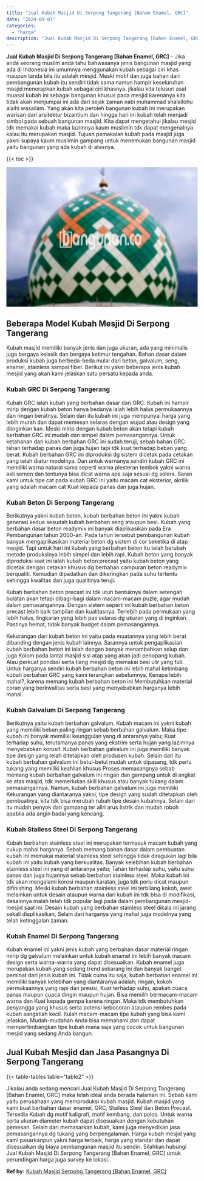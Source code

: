 ```yaml
---
title: "Jual Kubah Masjid Di Serpong Tangerang [Bahan Enamel, GRC]"
date: "2024-09-01"
categories: 
  - "harga"
description: "Jual Kubah Masjid Di Serpong Tangerang [Bahan Enamel, GRC]. Jikalau anda sedang mencari Jual Kubah Masjid Di Serpong Tangerang [Bahan Enamel, GRC] maka tel..."
---
```


**Jual Kubah Masjid Di Serpong Tangerang \[Bahan Enamel, GRC\]** – Jika anda seorang muslim anda tahu bahwasanya jenis bangunan masjid yang ada di Indonesia ini umumnya menggunakan kubah sebagai ciri khas maupun tanda bila itu adalah mesjid. Meski motif dan juga bahan dari pembangunan kubah itu sendiri tidak sama namun hampir keseluruhan masjid menerapkan kubah sebagai ciri khasnya. jikalau kita telusuri asal muasal kubah ini sebagai bangunan khusus pada mesjid karenanya kita tidak akan menjumpai ini ada dari sejak zaman nabi muhammad shalallohu alaihi wasallam. Yang akan kita peroleh bangunan kubah ini merupakan warisan dari arsitektur bizantium dan hingga hari ini kubah telah menjadi simbol pada sebuah bangunan masjid. Kita dapat mengetahui jikalau mesjid tdk memakai kubah maka lazimnya kaum muslimin tdk dapat mengenalnya kalau itu merupakan masjid. Tujuan pemakaian kubah pada masjid juga yakni supaya kaum muslimin gampang untuk menemukan bangunan masjid yaitu bangunan yang ada kubah di atasnya.

{{< toc >}}

![Jual Kubah Masjid Di Serpong Tangerang [Bahan Enamel, GRC]](/images/jual-kubah-masjid-07.png)

## Beberapa Model Kubah Mesjid Di Serpong Tangerang

Kubah masjid memiliki banyak jenis dan juga ukuran, ada yang minimalis juga bergaya kelasik dan bergaya ketimur tengahan. Bahan dasar dalam produksi kubah juga berbeda-beda mulai dari beton, galvalum, seng, enamel, stainless sampai fiber. Berikut ini yakni beberapa jenis kubah mesjid yang akan kami jelaskan satu persatu kepada anda.

### Kubah GRC Di Serpong Tangerang

Kubah GRC ialah kubah yang berbahan dasar dari GRC. Kubah ini hampir mirip dengan kubah beton hanya bedanya ialah lebih halus permukaannya dan ringan beratnya. Selain dari itu kubah ini juga mempunyai harga yang lebih murah dan dapat memesan selaras dengan wujud atau design yang diinginkan kan. Meski mirip dengan kubah beton akan tetapi kubah berbahan GRC ini mudah dan simpel dalam pemasangannya. Untuk ketahanan dari kubah berbahan GRC ini sudah teruji, sebab bahan GRC tahan terhadap panas dan juga hujan tapi tdk kuat terhadap beban yang berat. Kubah berbahan GRC ini diproduksi dg sistem dicetak pada cetakan yang telah diatur modelnya. Dan untuk warnanya sendiri kubah GRC ini memiliki warna natural sama seperti warna plesteran tembok yakni warna asli semen dan tentunya bisa dicat warna apa saja sesuai dg selera. Saran kami untuk tipe cat pada kubah GRC ini yaitu macam cat eksterior, akrilik yang adalah macam cat Kuat kepada panas dan juga hujan.

### Kubah Beton Di Serpong Tangerang

Berikutnya yakni kubah beton, kubah berbahan beton ini yakni kubah generasi kedua sesudah kubah berbahan seng ataupun besi. Kubah yang berbahan dasar beton readymix ini banyak diaplikasikan pada Era Pembangunan tahun 2000-an. Pada tahun tersebut pembangunan kubah banyak mengaplikasikan material beton dg sistem di cor seketika di atap mesjid. Tapi untuk hari ini kubah yang berbahan beton itu telah berubah metode produksinya lebih simpel dan lebih rapi. Kubah beton yang banyak diproduksi saat ini ialah kubah beton precast yaitu kubah beton yang dicetak dengan cetakan khusus dg berbahan campuran beton readymix berqualiti. Kemudian dipadatkan dan dikeringkan pada suhu tertentu sehingga kwalitas dan juga qualitinya teruji.

Kubah berbahan beton precast ini tdk utuh bentuknya dalam setengah bulatan akan tetapi dibagi-bagi dalam macam-macam puzle, agar mudah dalam pemasangannya. Dengan sistem seperti ini kubah berbahan beton precast lebih baik tampilan dan kualitasnya. Terlebih pada permukaan yang lebih halus, lingkaran yang lebih pas selaras dg ukuran yang di inginkan. Pastinya hemat, tidak banyak budget dalam pemasangannya.

Kekurangan dari kubah beton ini yaitu pada muatannya yang lebih berat dibanding dengan jenis kubah lainnya. Sarannya untuk pengaplikasian kubah berbahan beton ini ialah dengan banyak menambahkan selup dan juga Kolom pada lantai masjid sisi atap yang akan jadi penopang kubah. Atau perkuat pondasi serta tiang mesjid dg memakai besi ulir yang full. Untuk harganya sendiri kubah berbahan beton ini lebih mahal ketimbang kubah berbahan GRC yang kami terangkan sebelumnya. Kenapa lebih mahal?, karena memang kubah berbahan beton ini Membutuhkan material coran yang berkwalitas serta besi yang menyebabkan harganya lebih mahal.

### Kubah Galvalum Di Serpong Tangerang

Berikutnya yaitu kubah berbahan galvalum. Kubah macam ini yakni kubah yang memiliki beban paling ringan sebab berbahan galvalum. Maka tipe kubah ini banyak memiliki keunggulan yang di antaranya yaitu; Kuat terhadap suhu, terutamanya panas yang ekstrim serta hujan yang lazimnya menyebabkan korosif. Kubah berbahan galvalum ini juga memiliki banyak tipe design yang telah ditetapkan oleh produsen kubah. Selain dari itu kubah berbahan galvalum ini betul-betul mudah untuk dipasang, tdk perlu tukang yang memiliki keahlian khusus Proses memasangnya sebab memang kubah berbahan galvalum ini ringan dan gampang untuk di angkat ke atas masjid, tdk memerlukan skill khusus atau banyak tukang dalam pemasangannya. Namun, kubah berbahan galvalum ini juga memiliki Kekurangan yang diantaranya yakni; tipe design yang sudah ditetapkan oleh pembuatnya, kita tdk bisa merubah rubah tipe desain kubahnya. Selain dari itu mudah penyok dan gampang ter aliri arus listrik dan mudah roboh apabila ada angin badai yang kencang.

### Kubah Stailess Steel Di Serpong Tangerang

Kubah berbahan stainless steel ini merupakan termasuk macam kubah yang cukup mahal harganya. Sebab memang bahan dasar dalam pembuatan kubah ini memakai material stainless steel sehingga tidak diragukan lagi bila kubah ini yaitu kubah yang berkualitas. Banyak kelebihan kubah berbahan stainless steel ini yang di antaranya yaitu; Tahan terhadap suhu, yaitu suhu panas dan juga hujannya sebab berbahan stainless steel. Maka kubah ini tdk akan mengalami korosi maupun karatan, juga tdk perlu dicat maupun difinishing. Meski kubah berbahan stainless steel ini terbilang kokoh, awet melainkan untuk desain ataupun warna dari kubah ini tdk bisa di modifikasi, desainnya malah telah tdk popular lagi pada dalam pembangunan mesjid-mesjid saat ini. Desain kubah yang berbahan stainless steel dikala ini jarang sekali diaplikasikan, Selain dari harganya yang mahal juga modelnya yang telah ketinggalan zaman.

### Kubah Enamel Di Serpong Tangerang

Kubah enamel ini yakni jenis kubah yang berbahan dasar material ringan mirip dg galvalum melainkan untuk kubah enamel ini lebih banyak macam design serta warna-warna yang dapat disesuaikan. Kubah enamel juga merupakan kubah yang sedang trend sekarang ini dan banyak banget peminat dari jenis kubah ini. Tidak cuma itu saja, kubah berbahan enamel ini memiliki banyak kelebihan yang diantaranya adalah; ringan, kokoh permukaannya yang rapi dan presisi, Kuat terhadap suhu, apakah cuaca panas maupun cuaca dingin maupun hujan. Bisa memilih bermacam-macam warna dan Kuat kepada gempa karena ringan. Maka tdk membutuhkan penyangga yang khusus serta potensi kebocoran ataupun rembes pada kubah sangatlah kecil. Itulah macam-macam tipe kubah yang bisa kami jelaskan, Mudah-mudahan Anda bisa memahami dan dapat mempertimbangkan tipe kubah mana saja yang cocok untuk bangunan mesjid yang sedang Anda bangun.

## Jual Kubah Mesjid dan Jasa Pasangnya Di Serpong Tangerang

{{< table-tables table="table2" >}}

Jikalau anda sedang mencari Jual Kubah Masjid Di Serpong Tangerang \[Bahan Enamel, GRC\] maka telah ideal anda berada halaman ini. Sebab kami yaitu perusahaan yang memproduksi kubah masjid. Kubah masjid yang kami buat berbahan dasar enamel, GRC, Stailess Steel dan Beton Precast. Tersedia Kubah dg motif kaligrafi, motif kembang, dan polos. Untuk warna serta ukuran diameter kubah dapat disesuaikan dengan kebutuhan pemesan. Selain dari memasarkan kubah, kami juga menyedikan jasa pemasangannya dg tukang yang berpengalaman. Harga kubah mesjid yang kami pasarkanpun yakni harga terbaik, harga yang standar dan dapat disesuaikan dg biaya pembangunan masjid itu sendiri. Silahkan hubungi Jual Kubah Masjid Di Serpong Tangerang \[Bahan Enamel, GRC\] untuk perundingan harga juga survey ke lokasi.

**Ref by:** [Kubah Masjid Serpong Tangerang [Bahan Enamel, GRC]](https://id.wikipedia.org/wiki/Kubah)
